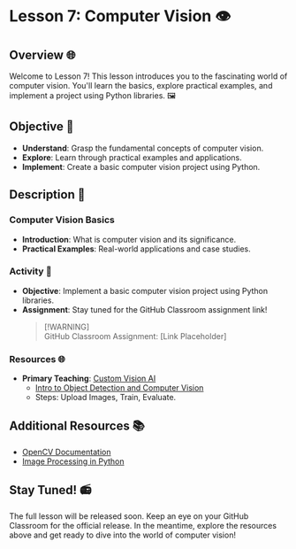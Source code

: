 # Lesson 7: Computer Vision 👁️  
   
## Overview 🌐  
   
Welcome to Lesson 7! This lesson introduces you to the fascinating world of computer vision. You'll learn the basics, explore practical examples, and implement a project using Python libraries. 🖼️  
   
## Objective 🎯  
   
- **Understand**: Grasp the fundamental concepts of computer vision.  
- **Explore**: Learn through practical examples and applications.  
- **Implement**: Create a basic computer vision project using Python.  
   
## Description 📖  
   
### Computer Vision Basics  
   
- **Introduction**: What is computer vision and its significance.  
- **Practical Examples**: Real-world applications and case studies.  
   
### Activity 🎨  
   
- **Objective**: Implement a basic computer vision project using Python libraries.  
- **Assignment**: Stay tuned for the GitHub Classroom assignment link!  
  > [!WARNING] <!--[!ATTENTION] ⚠️-->  
  > GitHub Classroom Assignment: [Link Placeholder]  
   
### Resources 🌐  
   
- **Primary Teaching**: [Custom Vision AI](https://www.customvision.ai/)  
  - [Intro to Object Detection and Computer Vision](https://github.com/GlobalAICommunity/Workshop-CustomVisionAITools)  
  - Steps: Upload Images, Train, Evaluate.  
   
## Additional Resources 📚  
   
- [OpenCV Documentation](https://docs.opencv.org/)  
- [Image Processing in Python](https://www.analyticsvidhya.com/blog/2021/05/image-processing-using-opencv-with-python/)  
   
## Stay Tuned! 📻  
   
The full lesson will be released soon. Keep an eye on your GitHub Classroom for the official release. In the meantime, explore the resources above and get ready to dive into the world of computer vision!  
